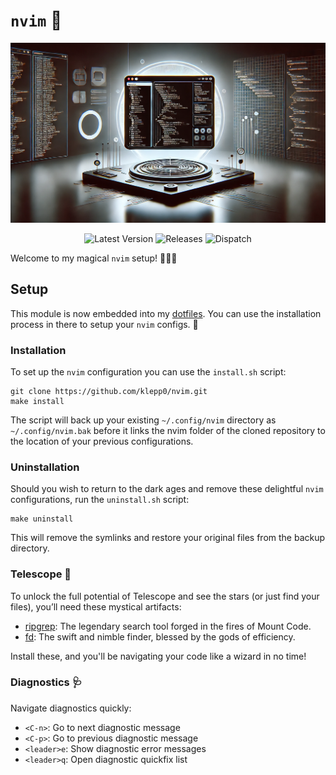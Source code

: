 # `nvim` 🪬

![nvim](./media/nvim.png)

<div align="center">

![Latest Version](https://img.shields.io/github/v/tag/klepp0/nvim?label=latest%20version)
![Releases](https://github.com/sacklippe/nvim/actions/workflows/release.yml/badge.svg)
![Dispatch](https://github.com/sacklippe/nvim/actions/workflows/dispatch.yml/badge.svg)

</div>

Welcome to my magical `nvim` setup! 🧙‍♂️✨

## Setup

This module is now embedded into my [dotfiles](https://github.com/klepp0/dotfiles). You can use the installation process in there to setup your `nvim` configs. 🪬

### Installation

To set up the `nvim` configuration you can use the `install.sh` script:

```shell
git clone https://github.com/klepp0/nvim.git
make install
```

The script will back up your existing `~/.config/nvim` directory as `~/.config/nvim.bak` before it links the nvim folder of the cloned repository to the location of your previous configurations.

### Uninstallation

Should you wish to return to the dark ages and remove these delightful `nvim` configurations, run the `uninstall.sh` script:

```shell
make uninstall
```

This will remove the symlinks and restore your original files from the backup directory.

### Telescope 🔭

To unlock the full potential of Telescope and see the stars (or just find your files), you’ll need these mystical artifacts:

- [ripgrep](https://github.com/BurntSushi/ripgrep): The legendary search tool forged in the fires of Mount Code.
- [fd](https://github.com/sharkdp/fd): The swift and nimble finder, blessed by the gods of efficiency.

Install these, and you'll be navigating your code like a wizard in no time!

### Diagnostics 🩺

Navigate diagnostics quickly:

- `<C-n>`: Go to next diagnostic message
- `<C-p>`: Go to previous diagnostic message
- `<leader>e`: Show diagnostic error messages
- `<leader>q`: Open diagnostic quickfix list
